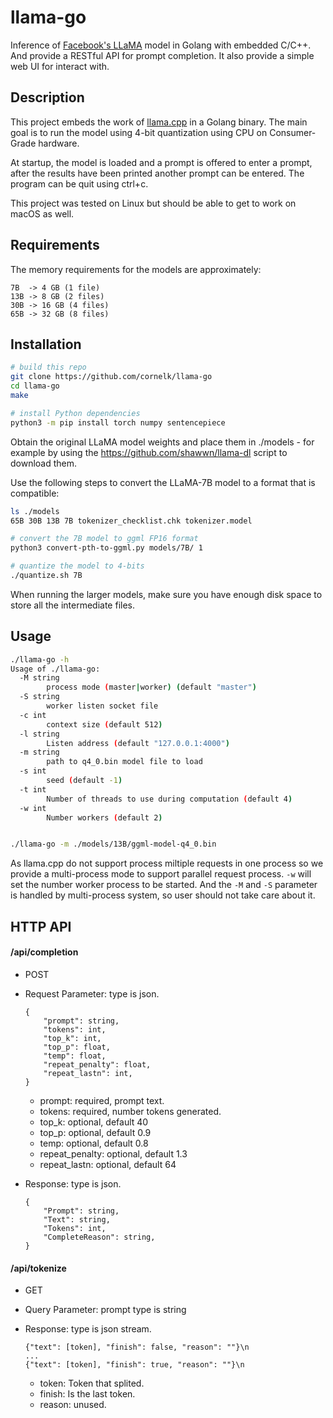 # llama-go

Inference of [Facebook's LLaMA](https://github.com/facebookresearch/llama) model in Golang with embedded C/C++. And provide a RESTful API for prompt completion. It also provide a simple web UI for interact with.

## Description

This project embeds the work of [llama.cpp](https://github.com/ggerganov/llama.cpp) in a Golang binary.
The main goal is to run the model using 4-bit quantization using CPU on Consumer-Grade hardware.

At startup, the model is loaded and a prompt is offered to enter a prompt,
after the results have been printed another prompt can be entered.
The program can be quit using ctrl+c.

This project was tested on Linux but should be able to get to work on macOS as well.

## Requirements

The memory requirements for the models are approximately:

```
7B  -> 4 GB (1 file)
13B -> 8 GB (2 files)
30B -> 16 GB (4 files)
65B -> 32 GB (8 files)
```

## Installation

```bash
# build this repo
git clone https://github.com/cornelk/llama-go
cd llama-go
make

# install Python dependencies
python3 -m pip install torch numpy sentencepiece
```

Obtain the original LLaMA model weights and place them in ./models - 
for example by using the https://github.com/shawwn/llama-dl script to download them.

Use the following steps to convert the LLaMA-7B model to a format that is compatible:

```bash
ls ./models
65B 30B 13B 7B tokenizer_checklist.chk tokenizer.model

# convert the 7B model to ggml FP16 format
python3 convert-pth-to-ggml.py models/7B/ 1

# quantize the model to 4-bits
./quantize.sh 7B
```

When running the larger models, make sure you have enough disk space to store all the intermediate files.

## Usage

```bash
./llama-go -h
Usage of ./llama-go:
  -M string
    	process mode (master|worker) (default "master")
  -S string
    	worker listen socket file
  -c int
    	context size (default 512)
  -l string
    	Listen address (default "127.0.0.1:4000")
  -m string
    	path to q4_0.bin model file to load
  -s int
    	seed (default -1)
  -t int
    	Number of threads to use during computation (default 4)
  -w int
    	Number workers (default 2)


./llama-go -m ./models/13B/ggml-model-q4_0.bin
```

As llama.cpp do not support process miltiple requests in one process so we provide a multi-process mode to support parallel request process. `-w` will set the number worker process to be started. And the `-M` and `-S` parameter is handled by multi-process system, so user should not take care about it.

## HTTP API
#### /api/completion
* POST
* Request Parameter: type is json.

	```
	{
		"prompt": string,
		"tokens": int,
		"top_k": int,
		"top_p": float,
		"temp": float,
		"repeat_penalty": float,
		"repeat_lastn": int,
	}
	```

	* prompt: required, prompt text.
	* tokens: required, number tokens generated.
	* top\_k: optional, default 40
	* top\_p: optional, default 0.9
	* temp: optional, default 0.8
	* repeat\_penalty: optional, default 1.3
	* repeat\_lastn: optional, default 64

* Response: type is json.

	```
	{
		"Prompt": string,
		"Text": string,
		"Tokens": int,
		"CompleteReason": string,
	}
	```

#### /api/tokenize
* GET
* Query Parameter: prompt type is string
* Response: type is json stream.

	```
	{"text": [token], "finish": false, "reason": ""}\n
	...
	{"text": [token], "finish": true, "reason": ""}\n
	```

	* token: Token that splited.
	* finish: Is the last token.
	* reason: unused.